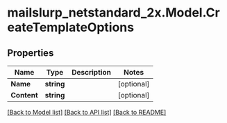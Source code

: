 # mailslurp_netstandard_2x.Model.CreateTemplateOptions

## Properties

Name | Type | Description | Notes
------------ | ------------- | ------------- | -------------
**Name** | **string** |  | [optional] 
**Content** | **string** |  | [optional] 

[[Back to Model list]](../README#documentation-for-models) [[Back to API list]](../README#documentation-for-api-endpoints) [[Back to README]](../README)

